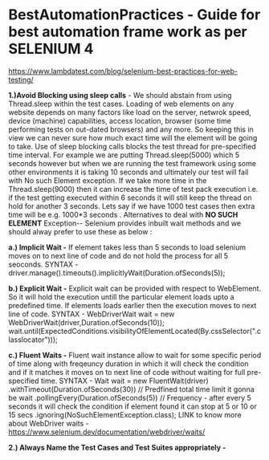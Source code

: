 # BestAutomationPractices - Guide for best automation frame work as per SELENIUM 4
https://www.lambdatest.com/blog/selenium-best-practices-for-web-testing/

**1.)Avoid Blocking using sleep calls** - We should abstain from using Thread.sleep within the test cases. Loading of web elements on any website depends on many factors like load on the server, netwrok speed, device (machine) capabilities, access location, browser (some time performing tests on out-dated browsers) and any more. So keeping this in view we can never sure how much exact time will the element will be going to take. Use of sleep blocking calls blocks the test thread for pre-specified time interval. For example we are putting Thread.sleep(5000) which 5 seconds however but when we are running the test framework using some other environments it is taking 10 seconds and ultimately our test will fail with No such Element exception. If we take more time in the Thread.sleep(9000) then it can increase the time of test pack execution i.e. if the test getting executed within 6 seconds it will still keep the thread on hold for another 3 seconds. Lets say if we have 1000 test cases then extra time will be e.g. 1000*3 seconds .
Alternatives to deal with **NO SUCH ELEMENT** Exception-- Selenium provides inbuilt wait methods and we should alway prefer to use these as below :

**a.) Implicit Wait -** If element takes less than 5 seconds to load selenium moves on to next line of code and do not hold the process for all 5 seoconds.
SYNTAX - driver.manage().timeouts().implicitlyWait(Duration.ofSeconds(5));

**b.) Explicit Wait -** Explicit wait can be provided with respect to WebElement. So it will hold the execution untill the particular element loads upto a predefined time. If elements loads earlier then the execution moves to next line of code.
SYNTAX -     WebDriverWait wait = new WebDriverWait(driver,Duration.ofSeconds(10));
             wait.until(ExpectedConditions.visibilityOfElementLocated(By.cssSelector(".classlocator")));

**c.) Fluent Waits -** Fluent wait instance allow to wait for some specific period of time along with freqeuncy duration in which it will check the condition and if it matches it moves on to next line of code without waiting for full pre-specified time.
SYNTAX -     Wait<WebDriver> wait = new FluentWait<WebDriver>(driver)
              .withTimeout(Duration.ofSeconds(30))  // Predfined total time limit it gonna be wait
              .pollingEvery(Duration.ofSeconds(5))  // Frequency - after every 5 seconds it will check the condition if element found it can stop at 5 or 10 or 15 secs
              .ignoring(NoSuchElementException.class);
LINK to know more about WebDriver waits - https://www.selenium.dev/documentation/webdriver/waits/


**2.) Always Name the Test Cases and Test Suites appropriately -** 
  
